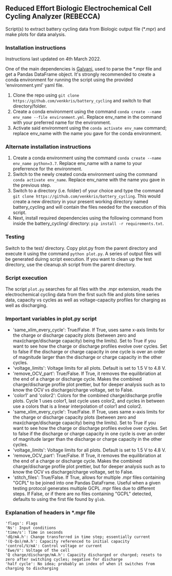 ## Reduced Effort Biologic Electrochemical Cell Cycling Analyzer (REBECCA)
Script(s) to extract battery cycling data from Biologic output file (*.mpr) and make plots for data analysis.

### Installation instructions
Instructions last updated on 4th March 2022.

One of the main dependencies is [Galvani](https://github.com/echemdata/galvani), used to parse the *.mpr file and get a Pandas DataFrame object. It's strongly recommended to create a conda environment for running the script using the provided 'environment.yml' yaml file.

1. Clone the repo using `git clone https://github.com/venkkris/battery_cycling` and switch to that directory/folder.
2. Create a conda environment using the command `conda create --name env_name --file environment.yml`. Replace env_name in the command with your preferred name for the environment. 
3. Activate said environment using the `conda activate env_name` command; replace env_name with the name you gave for the conda environment. 

### Alternate installation instructions
1. Create a conda environment using the command `conda create --name env_name python=3.7`. Replace env_name with a name to your preferrence for the environment.
2. Switch to the newly created conda environment using the command `conda activate env_name`. Replace env_name with the name you gave in the previous step.
3. Switch to a directory (i.e. folder) of your choice and type the command `git clone https://github.com/venkkris/battery_cycling`. This would create a new directory in your present working directory named battery_cycling and will contain the files needed for the execution of this script.
4. Next, install required dependencies using the following command from inside the battery_cycling/ directory: `pip install -r requirements.txt`.

### Testing
Switch to the test/ directory. Copy plot.py from the parent directory and execute it using the command `python plot.py`. A series of output files will be generated duirng script execution. If you want to clean up the test directory, use the cleanup.sh script from the parent directory.

### Script execution
The script `plot.py` searches for all files with the .mpr extension, reads the electrochemical cycling data from the first such file and plots time series data, capacity vs cycles as well as voltage-capacity profiles for charging as well as discharging.

### Important variables in plot.py script
- 'same_xlim_every_cycle': True/False. If True, uses same x-axis limits for the charge or discharge capacity plots (between zero and max(charge/discharge capacity) being the limits). Set to True if you want to see how the charge or discharge profiles evolve over cycles. Set to false if the discharge or charge capacity in one cycle is over an order of magnitude larger than the discharge or charge capacity in the other cycles.
- 'voltage_limits': Voltage limits for all plots. Default is set to 1.5 V to 4.8 V.
- 'remove_OCV_part': True/False. If True, it removes the equilibriation at the end of a charge or discharge cycle. Makes the combined charge/discharge profile plot prettier, but for deeper analysis such as to know the OCV vs discharge/charge voltage, set to False.
- 'color1' and 'color2': Colors for the combined charge/discharge profile plots. Cycle 1 uses color1, last cycle uses color2, and cycles in between use a colors that is a linear interpolation of color1 and color2.
- 'same_xlim_every_cycle': True/False. If True, uses same x-axis limits for the charge or discharge capacity plots (between zero and max(charge/discharge capacity) being the limits). Set to True if you want to see how the charge or discharge profiles evolve over cycles. Set to false if the discharge or charge capacity in one cycle is over an order of magnitude larger than the discharge or charge capacity in the other cycles.
- 'voltage_limits': Voltage limits for all plots. Default is set to 1.5 V to 4.8 V.
- 'remove_OCV_part': True/False. If True, it removes the equilibriation at the end of a charge or discharge cycle. Makes the combined charge/discharge profile plot prettier, but for deeper analysis such as to know the OCV vs discharge/charge voltage, set to False.
- 'stitch_files': True/False. If True, allows for multiple .mpr files containing "GCPL" to be joined into one Pandas DataFrame. Useful when a given testing protocol generates multiple GCPL .mpr files due to different steps. If False, or if there are no files containing "GCPL" detected, defaults to using the first file found by `glob`.

### Explanation of headers in *.mpr file
```
'flags': Flags
'Ns': Input conditions
'time/s': Time in seconds
'dQ/mA.h': Change transferred in time step; essentially current
'(Q-Qo)/mA.h': Capacity referenced to initial capacity
'control/V/mA': Control voltage or current
'Ewe/V': Voltage of the cell
'Q charge/discharge/mA.h': Capacity discharged or charged; resets to zero after switching cycles; negative for discharge
'half cycle': No idea; probably an index of when it switches from charging to discharging
```
